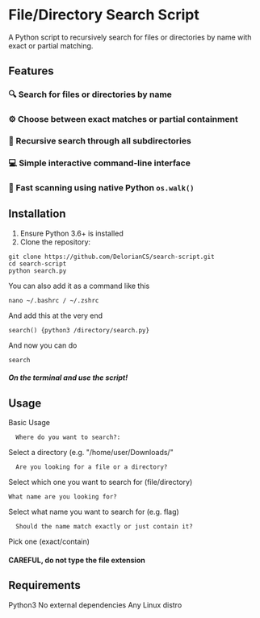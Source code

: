 
# File/Directory Search Script

A Python script to recursively search for files or directories by name with exact or partial matching.

## Features

### 🔍 Search for files or directories by name
### ⚙️ Choose between exact matches or partial containment
### 📂 Recursive search through all subdirectories
### 💻 Simple interactive command-line interface
### 🚀 Fast scanning using native Python `os.walk()`

## Installation

1. Ensure Python 3.6+ is installed
2. Clone the repository:

```
git clone https://github.com/DelorianCS/search-script.git
cd search-script
python search.py
```
You can also add it as a command like this
```
nano ~/.bashrc / ~/.zshrc
```
And add this at the very end
```
search() {python3 /directory/search.py}
```
And now you can do 
```
search
```
##### On the terminal and use the script!

## Usage
  Basic Usage
```
  Where do you want to search?:
```
  Select a directory (e.g. "/home/user/Downloads/"
```
  Are you looking for a file or a directory?
```
  Select which one you want to search for (file/directory)
  ```
  What name are you looking for?
```
  Select what name you want to search for (e.g. flag)
```
  Should the name match exactly or just contain it?
```
  Pick one (exact/contain) 
  #### CAREFUL, do not type the file extension
  
## Requirements

  Python3
  No external dependencies
  Any Linux distro
